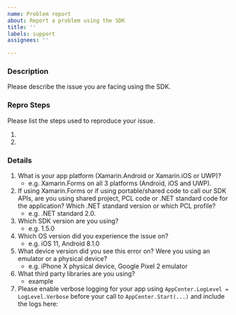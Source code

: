 ```yaml
---
name: Problem report
about: Report a problem using the SDK
title: ''
labels: support
assignees: ''

---
```


<!--
    Thanks for your interest in using the App Center SDK for Apple platforms.
    If your issue is not related to using our Apple SDK but rather about the product experience like the portal or CI,
    please create an issue on https://github.com/Microsoft/appcenter instead.
-->

### **Description**

Please describe the issue you are facing using the SDK.

### **Repro Steps**

Please list the steps used to reproduce your issue.

1.
2.

### **Details**

1. What is your app platform (Xamarin.Android or Xamarin.iOS or UWP)?
    - e.g. Xamarin.Forms on all 3 platforms (Android, iOS and UWP).
2. If using Xamarin.Forms or if using portable/shared code to call our SDK APIs, are you using shared project, PCL code or .NET standard code for the application? Which .NET standard version or which PCL profile?
    - e.g. .NET standard 2.0.
2. Which SDK version are you using?
    - e.g. 1.5.0
4. Which OS version did you experience the issue on?
    - e.g. iOS 11, Android 8.1.0
5. What device version did you see this error on?  Were you using an emulator or a physical device?
    - e.g. iPhone X physical device, Google Pixel 2 emulator
6. What third party libraries are you using? <!-- For .NET, you can find these in your .csproj, package.json, or package.config files -->
    - example
7. Please enable verbose logging for your app using `AppCenter.LogLevel = LogLevel.Verbose` before your call to `AppCenter.Start(...)` and include the logs here:
